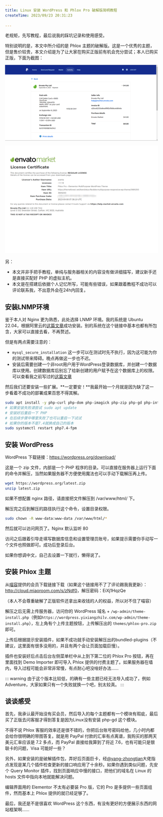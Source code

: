 ```yaml
---
title: Linux 安装 WordPress 和 Phlox Pro 破解版简明教程
createTime: 2023/09/23 20:31:23

---
```


老规矩，先写教程，最后说我的踩坑记录和使用感受。

特别说明的是，本文中所介绍的是 Phlox 主题的破解版。这是一个优秀的主题，但是售价较贵，本文介绍是为了让大家在购买正版前有机会充分尝试；本人已购买正版，下面为截图：

![](../images/243296689580f605818e4d15ce0cb8f1.png)

![](../images/dfd4fa6e1dc9bed359314b55b760dccb.png)

另：

- 本文并非手把手教程，单纯与服务器相关的内容没有做详细描写，建议新手还是直接买配好 PHP 的虚拟主机。
- 本文是在搭建后依据个人记忆所写，可能有些错误，如果跟着教程不成功可以评论联系我，不出意外会在24h内回复。

## 安装LNMP环境

鉴于本人对 Nginx 更为熟悉，此处选择 LNMP 环境。我的系统是 Ubuntu 22.04，根据阿里云的[这篇文章](https://help.aliyun.com/zh/ecs/use-cases/manually-build-an-lnmp-environment-on-an-ubuntu-20-instance)成功安装。别的系统在这个链接中基本也都有所包含，大家可以直接去看，不再赘述。

但是有两点需要注意的：

- `mysql_secure_installation` 这一步可以在测试时先不执行，因为这可能为你的测试带来障碍。晚点再做这一步也不迟。
- 安装后需要创建一个非root用户用于WordPress登录数据库，并创建一个数据库以使用。创建数据库后别忘了给新创建的用户赋予在这个数据库上的权限。可以查看我之前写过的[这篇文章](/blogs/20221003164442.html)

然后我们还要安装一些扩展。**一定要安！**我最开始一个月就是因为缺了这一步看着不成功的部署成果百思不得其解。

```bash
sudo apt install -y php-curl php-dom php-imagick php-zip php-gd php-intl
# 如果安装失败请尝试 sudo apt update
# 安装好后重启一下 PHP
# 在后续步骤中哪里失败了也可以重启一下试试
# 如果你的版本不是7.4就换成自己的版本
sudo systemctl restart php7.4-fpm
```

## 安装 WordPress

WordPress 下载链接：<https://wordpress.org/download/>

这是一个 zip 文件，内部是一个 PHP 程序的目录。可以直接在服务器上运行下面的命令并解压，当然如果服务器不方便使用魔法也可以手动下载解压再上传。

```bash
wget https://wordpress.org/latest.zip
unzip latest.zip
```

如果不想配置 nginx 路径，请直接把文件解压到 /var/www/html/ 下。

解压完之后到解压的路径执行这个命令，设置目录权限。

```bash
sudo chown -R www-data:www-data /var/www/html/*
```

然后就可以访问网页了。Nginx 默认监听 80

访问之后跟着引导走填写数据库信息和设置管理员账号，如果提示需要你手动写一个文件也照做即可。成功后登录后台。

如果你想调中文，自己去设置一下就行，懒得说了。

## 安装 Phlox 主题

从[喵容](https://www.miaoroom.com/)提供的会员下载链接下载（如果这个链接用不了了评论踢我我更新）：<http://cloud.miaoroom.com/s/zNdf0>，解压密码：EiXj1HqzQe

（本人不会尊重破解了正版软件还拿出来收钱的人的权益，所以对不住了喵容）

解压之后无需上传服务器，访问你的 WordPress 域名 + `/wp-admin/theme-install.php`（例如`https://wordpress.yixiangzhilv.com/wp-admin/theme-install.php`），左上角有个上传主题按钮，上传解压出的 `themes/phlox-pro.zip` 即可。

上传后根据提示安装插件，如果不成功就手动安装解压出的bundled-plugins（不建议，这里面有很多没用的，并且有两个会让页面加载巨慢）。

插件也安装好后点击后台左侧菜单栏中从上到下第二位的 Phlox Pro 按钮，再在里面找到 Demo Importer 即可导入 Phlox 提供的付费主题了。如果服务器在墙内，导入过程可能会非常非常慢，有点耐心吧没啥好办法……

::: warning
由于这个版本比较低，的确有一些主题已经无法导入成功了，例如 Adventure，大家如果只有一个失败就换一个吧，别太较真。
:::

## 谈谈感受

首先，我承认最开始没有买会员，然后导入的每个主题都有一个模块有瑕疵，最后买了正版去问客服才得到答复是因为Linux没有安装 php-gd 这个模块。

不得不说 Phlox 客服的效率还是很不错的，你把后台账号密码给他，几小时内都会给你很明确的带图答复。就是用 PayPal 付款的汇率有点离谱，我购买的那两天美元汇率应该是 7.2 多点，而 PayPal 直接给我算到了将近 7.6，也有可能只是银联卡的问题，Visa 可能好一些？

另外，如果安装的是破解插件包，弄好后页面巨卡，经[@yang-zhongtian](https://github.com/yang-zhongtian)大佬指点发现是某几个插件检查更新的接口响应用了十余秒。如果你遇到类似问题，先安个 Query Monitor 插件，找到页面响应中慢的接口，把他们的域名在 Linux 的 hosts 文件中指向本地就能解决问题。

编辑界面用的 Elementor 不太有必要装 Pro 版，它的 Pro 是多提供一些页面组件，然而基本上 Phlox 提供的就已经足够了。

最后，我还是不是很喜欢 WordPress 这个东西，有没有更好的方便展示东西的网站框架啊……
